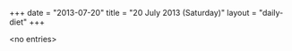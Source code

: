 +++
date = "2013-07-20"
title = "20 July 2013 (Saturday)"
layout = "daily-diet"
+++

<p>&lt;no entries&gt;</p>